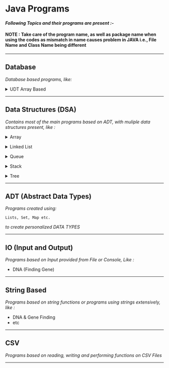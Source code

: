# Java Programs

#### *Following Topics and their programs are present :-*

#### NOTE : Take care of the program name, as well as package name when using the codes as mismatch in name causes problem in JAVA i.e., File Name and Class Name being different

- - - -

## Database

*Database based programs, like:*

<p>
<details>
<summary>UDT Array Based</summary><br/>
<ul>
<li>College Database
<li>Student Details & Marks
<li>etc.
</ul>
</details>
</p>

- - - -

## Data Structures (DSA)

*Contains most of the main programs based on ADT, with muliple data structures present, like :*

<p>
<details>
<summary>Array</summary><br/>
<ul>
<li>1-D Array
<li>2-D Array
<li>All Arithmetic Functions on arrays
<li>etc.
</ul>
</details>
</p>

<p>
<details>
<summary>Linked List</summary><br/>
<ul>
</ul>
</details>
</p>


<p>
<details>
<summary>Queue</summary><br/>
<ul>
</ul>
</details>
</p>

<p>
<details>
<summary>Stack</summary><br/>
<ul>
</ul>
</details>
</p>

<p>
<details>
<summary>Tree</summary><br/>
<ul>
</ul>
</details>
</p>

- - - -

## ADT (Abstract Data Types)

*Programs created using:*
       
    Lists, Set, Map etc.

*to create personalized DATA TYPES*

- - - -

## IO (Input and Output)

*Programs based on Input provided from File or Console, Like :*

* DNA (Finding Gene)

- - - - 

## String Based

*Programs based on string functions or programs using strings extensively, like :*

* DNA & Gene Finding
* etc

- - - -

## CSV

*Programs based on reading, writing and performing functions on CSV Files*

- - - -
